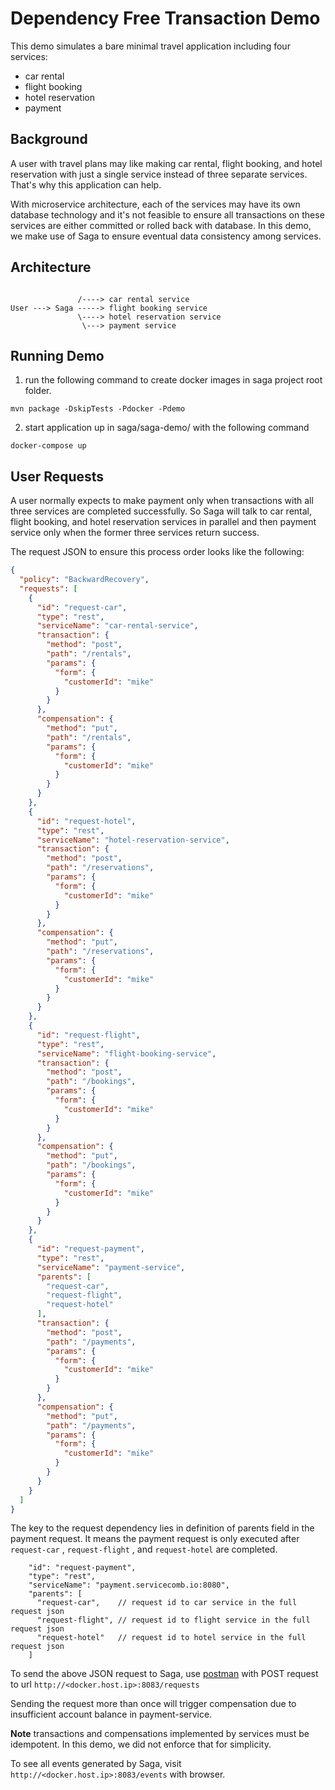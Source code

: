 # Dependency Free Transaction Demo
This demo simulates a bare minimal travel application including four services:
* car rental
* flight booking
* hotel reservation
* payment

## Background
A user with travel plans may like making car rental, flight booking, and hotel reservation with just a single service 
instead of three separate services. That's why this application can help.

With microservice architecture, each of the services may have its own database technology and it's not feasible to ensure
all transactions on these services are either committed or rolled back with database. In this demo, we make use of Saga to
ensure eventual data consistency among services.

## Architecture

```
               
               /----> car rental service
User ---> Saga -----> flight booking service
               \----> hotel reservation service
                \---> payment service
```

## Running Demo
1. run the following command to create docker images in saga project root folder.
```
mvn package -DskipTests -Pdocker -Pdemo
```

2. start application up in saga/saga-demo/ with the following command
```
docker-compose up
```

## User Requests
A user normally expects to make payment only when transactions with all three services are completed successfully. So Saga
will talk to car rental, flight booking, and hotel reservation services in parallel and then payment service only when the
former three services return success.

The request JSON to ensure this process order looks like the following:
```json
{
  "policy": "BackwardRecovery",
  "requests": [
    {
      "id": "request-car",
      "type": "rest",
      "serviceName": "car-rental-service",
      "transaction": {
        "method": "post",
        "path": "/rentals",
        "params": {
          "form": {
            "customerId": "mike"
          }
        }
      },
      "compensation": {
        "method": "put",
        "path": "/rentals",
        "params": {
          "form": {
            "customerId": "mike"
          }
        }
      }
    },
    {
      "id": "request-hotel",
      "type": "rest",
      "serviceName": "hotel-reservation-service",
      "transaction": {
        "method": "post",
        "path": "/reservations",
        "params": {
          "form": {
            "customerId": "mike"
          }
        }
      },
      "compensation": {
        "method": "put",
        "path": "/reservations",
        "params": {
          "form": {
            "customerId": "mike"
          }
        }
      }
    },
    {
      "id": "request-flight",
      "type": "rest",
      "serviceName": "flight-booking-service",
      "transaction": {
        "method": "post",
        "path": "/bookings",
        "params": {
          "form": {
            "customerId": "mike"
          }
        }
      },
      "compensation": {
        "method": "put",
        "path": "/bookings",
        "params": {
          "form": {
            "customerId": "mike"
          }
        }
      }
    },
    {
      "id": "request-payment",
      "type": "rest",
      "serviceName": "payment-service",
      "parents": [
        "request-car",
        "request-flight",
        "request-hotel"
      ],
      "transaction": {
        "method": "post",
        "path": "/payments",
        "params": {
          "form": {
            "customerId": "mike"
          }
        }
      },
      "compensation": {
        "method": "put",
        "path": "/payments",
        "params": {
          "form": {
            "customerId": "mike"
          }
        }
      }
    }
  ]
}
```

The key to the request dependency lies in definition of parents field in the payment request. It means the payment request 
is only executed after `request-car` , `request-flight` , and `request-hotel` are completed. 
```
    "id": "request-payment",
    "type": "rest",
    "serviceName": "payment.servicecomb.io:8080",
    "parents": [
      "request-car",    // request id to car service in the full request json
      "request-flight", // request id to flight service in the full request json
      "request-hotel"   // request id to hotel service in the full request json
    ]
```

To send the above JSON request to Saga, use [postman](https://www.getpostman.com/postman) with POST request to url `http://<docker.host.ip>:8083/requests`

Sending the request more than once will trigger compensation due to insufficient account balance in payment-service.

**Note** transactions and compensations implemented by services must be idempotent. In this demo, we did not enforce that
for simplicity.

To see all events generated by Saga, visit `http://<docker.host.ip>:8083/events` with browser.
